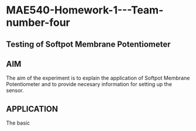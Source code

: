 # MAE540-Homework-1---Team-number-four
Testing of Softpot Membrane Potentiometer
--
## AIM
The aim of the experiment is to explain the application of Softpot Membrane Potentiometer and to provide necesary information for setting up the sensor.

## APPLICATION
The basic
